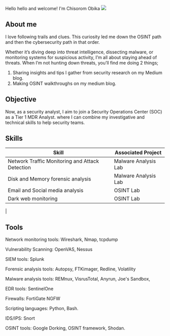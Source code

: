 Hello hello and welcome! I'm Chisorom Obika
<a href="https://linkedin.com/in/chisoromobika/"><img src="https://img.shields.io/badge/-LinkedIn-0072b1?&style=for-the-badge&logo=linkedin&logoColor=white" /></a>



## About me 
I love following trails and clues. This curiosity led me down the OSINT path and then the cybersecurity path in that order.  



Whether it’s diving deep into threat intelligence, dissecting malware, or monitoring systems for suspicious activity, I’m all about staying ahead of threats. 
When I’m not hunting down threats, you’ll find me doing 2 things;
1. Sharing insights and tips I gather from security research on my Medium blog.
2. Making OSINT walkthroughs on my medium blog.


## Objective
Now, as a security analyst, I aim to join a Security Operations Center (SOC) as a Tier 1 MDR Analyst. 
where I can combine my investigative and technical skills to help security teams.



## Skills

| Skill                                         | Associated Project         |
|-------------------------------------------------|----------------------------|
| Network Traffic Monitoring and Attack Detection | Malware Analysis Lab|
| Disk and Memory forensic analysis               | Malware Analysis Lab|
| Email and Social media analysis                 | OSINT Lab|
| Dark web monitoring                             | OSINT Lab |
| 


## Tools
Network monitoring tools: Wireshark, Nmap, tcpdump 
  
Vulnerability Scanning: OpenVAS, Nessus
 
SIEM tools: Splunk

Forensic analysis tools: Autopsy, FTKimager, Redline, Volatility

Malware analysis tools: REMnux, VisrusTotal, Anyrun, Joe's Sandbox, 

EDR tools: SentinelOne

Firewalls: FortiGate NGFW

Scripting languages: Python, Bash.

IDS/IPS: Snort 

OSINT tools: Google Dorking, OSINT framework, Shodan.

